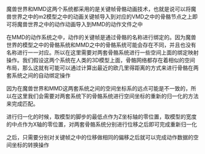 魔兽世界和MMD这两个系统都采用的是关键帧骨骼动画技术，也就是说可以将魔兽世界之中的m2模型之中的动画关键帧导入到对应的VMD之中的骨骼节点之上即可将魔兽世界之中的动作动画导入到MMD的动作文件之中


在MMD的动作系统之中，动作的关键帧是通过骨骼的名称进行绑定的。因为魔兽世界的模型之中的骨骼系统和MMD之中的骨骼系统可能会存在不同，并且也没有名称进行一一对应。所以在这里需要对两套骨骼系统进行一些空间上面的绑定映射操作。我们假设这两个系统在人类的3D模型上面，骨骼网络都存在着相似的空间布局，那么这就有可能可以通过计算出最近的欧几里得距离的方式来进行骨骼在两套系统之间的自动绑定操作

因为在魔兽世界和MMD这两套系统之间的空间坐标系的远点可能是不一致的，所以在这里我们会需要对两套系统下的骨骼系统进行空间坐标的重新的归一化的方法来完成匹配。

进行归一化的时候，取模型的脚步的最低点作为Z坐标轴的零位置，取模型的宽度的中点作为X轴的零位置，对两套骨骼系统分别进行位移之后即可完成重新归一化

之后，只需要分别对关键帧之中的位移做相同的偏移之后就可以完成动作数据的空间坐标的转换操作

